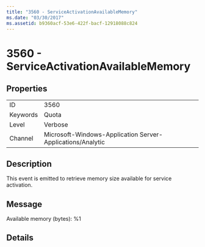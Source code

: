 ```yaml
---
title: "3560 - ServiceActivationAvailableMemory"
ms.date: "03/30/2017"
ms.assetid: b9360acf-53e6-422f-bacf-12918088c824
---
```

# 3560 - ServiceActivationAvailableMemory
## Properties  
  
|||  
|-|-|  
|ID|3560|  
|Keywords|Quota|  
|Level|Verbose|  
|Channel|Microsoft-Windows-Application Server-Applications/Analytic|  
  
## Description  
 This event is emitted to retrieve memory size available for service activation.  
  
## Message  
 Available memory (bytes): %1  
  
## Details
